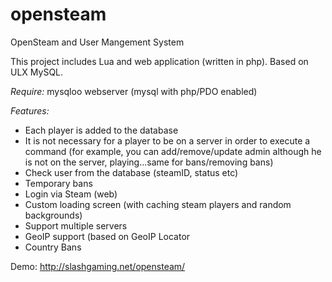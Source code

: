 opensteam
=========

OpenSteam and User Mangement System

This project includes Lua and web application (written in php). Based on ULX MySQL.

*Require:* 
mysqloo
webserver (mysql with php/PDO enabled)

*Features:*
- Each player is added to the database
- It is not necessary for a player to be on a server in order to execute a command (for example, you can add/remove/update admin although he is not on the server, playing...same for bans/removing bans)
- Check user from the database (steamID, status etc)
- Temporary bans
- Login via Steam (web)
- Custom loading screen (with caching steam players and random backgrounds)
- Support multiple servers
- GeoIP support (based on GeoIP Locator
- Country Bans

Demo: http://slashgaming.net/opensteam/
